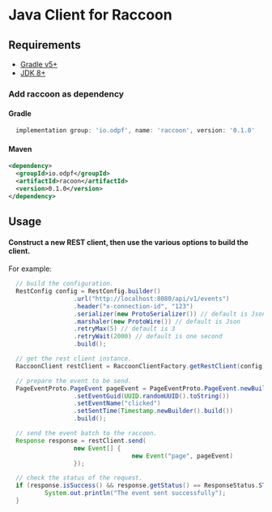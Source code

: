 # Java Client for Raccoon


## Requirements

- [Gradle v5+](https://gradle.org/)
- [JDK 8+](https://openjdk.java.net/projects/jdk8/)


### Add raccoon as dependency

#### Gradle

```groovy
  implementation group: 'io.odpf', name: 'raccoon', version: '0.1.0'
```

#### Maven

```xml
<dependency>
  <groupId>io.odpf</groupId>
  <artifactId>racoon</artifactId>
  <version>0.1.0</version>
</dependency>
```

## Usage

#### Construct a new REST client, then use the various options to build the client.
For example:

```java
  // build the configuration.
  RestConfig config = RestConfig.builder()
                  .url("http://localhost:8080/api/v1/events")
                  .header("x-connection-id", "123")
                  .serializer(new ProtoSerializer()) // default is Json
                  .marshaler(new ProtoWire()) // default is Json
                  .retryMax(5) // default is 3
                  .retryWait(2000) // default is one second
                  .build();

  // get the rest client instance.
  RaccoonClient restClient = RaccoonClientFactory.getRestClient(config);

  // prepare the event to be send.
  PageEventProto.PageEvent pageEvent = PageEventProto.PageEvent.newBuilder()
                  .setEventGuid(UUID.randomUUID().toString())
                  .setEventName("clicked")
                  .setSentTime(Timestamp.newBuilder().build())
                  .build();

  // send the event batch to the raccoon.
  Response response = restClient.send(
                  new Event[] {
                                  new Event("page", pageEvent)
                  });

  // check the status of the request.
  if (response.isSuccess() && response.getStatus() == ResponseStatus.STATUS_SUCCESS) {
          System.out.println("The event sent successfully");
  }
```